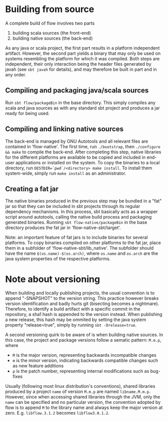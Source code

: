 # Building from source
A complete build of flow involves two parts

 1. building scala sources (the front-end)
 2. building native sources (the back-end)

As any java or scala project, the first part results in a platform independent artifact. However, the second part yields a binary that may only be used on systems resembling the platform for which it was compiled. Both steps are independent, their only interaction being the header files generated by javah (see `sbt javah` for details), and may therefore be built in part and in any order.

## Compiling and packaging java/scala sources
Run `sbt flow/packageBin` in the base directory. This simply compiles any scala and java sources as with any standard sbt project and produces a jar ready for being used.

## Compiling and linking native sources
The back-end is managed by GNU Autotools and all relevant files are contained in 'flow-native'. The first time, run `./bootstrap`, then `./configure && make` to compile the back-end. After completing this step, native libraries for the different platforms are available to be copied and included in end-user applications or installed on the system. To copy the binaries to a local directory, run ```DESTDIR=`pwd`/<directory> make install```. To install them system-wide, simply run `make install` as an administrator.

## Creating a fat jar
The native binaries produced in the previous step may be bundled in a "fat" jar so that they can be included in sbt projects through its regular dependency mechanisms. In this process, sbt basically acts as a wrapper script around autotools, calling the native build process and packaging generated binaries. Running `sbt flow-native/packageBin` in the base directory produces the fat jar in 'flow-native-sbt/target'.

Note: an important feature of fat jars is to include binaries for several platforms. To copy binaries compiled on other platforms to the fat jar, place them in a subfolder of 'flow-native-sbt/lib_native'. The subfolder should have the name `$(os.name)-$(os.arch)`, where `os.name` and `os.arch` are the java system properties of the respective platforms.

# Note about versioning
When building and locally publishing projects, the usual convention is to append "-SNAPSHOT" to the version string. This practice however breaks version identification and badly hurts git (bisecting becomes a nightmare). Therefore, to identify a build artifact with a specific commit in the repository, a sha1 hash is appended to the version instead. When publishing a new release, this hash may be ommited by setting the java system property "release=true", simply by running `sbt -Drelease=true`.

A second versioning quirk to be aware of is when building native sources. In this case, the project and package versions follow a sematic pattern: `M.m.p`, where
 - `M` is the major version, representing backwards incompatible changes
 - `m` is the minor version, indicating backwards compatible changes such as new feature additions
 - `p` is the patch number, representing internal modifications such as bug-fixes
 
Usually (following most linux distribution's conventions), shared libraries produced by a project `name` of version `M.m.p` are named `libname.M.m.p`. However, since when accessing shared libraries through the JVM, only the `name` can be specified and no particular version, the convention adopted by flow is to append `M` to the library name and always keep the major version at zero. E.g. `libflow.3.1.2` becomes `libflow3.0.1.2`.
